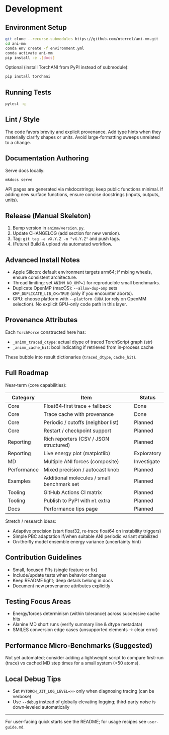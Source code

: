 # Development

## Environment Setup

```bash
git clone --recurse-submodules https://github.com/nterrel/ani-mm.git
cd ani-mm
conda env create -f environment.yml
conda activate ani-mm
pip install -e .[docs]
```

Optional (install TorchANI from PyPI instead of submodule):

```bash
pip install torchani
```

## Running Tests

```bash
pytest -q
```

## Lint / Style

The code favors brevity and explicit provenance. Add type hints when they materially clarify shapes or units. Avoid large-formatting sweeps unrelated to a change.

## Documentation Authoring

Serve docs locally:

```bash
mkdocs serve
```

API pages are generated via mkdocstrings; keep public functions minimal. If adding new surface functions, ensure concise docstrings (inputs, outputs, units).

## Release (Manual Skeleton)

1. Bump version in `animm/version.py`.
2. Update CHANGELOG (add section for new version).
3. Tag: `git tag -a vX.Y.Z -m "vX.Y.Z"` and push tags.
4. (Future) Build & upload via automated workflow.

## Advanced Install Notes

* Apple Silicon: default environment targets arm64; if mixing wheels, ensure consistent architecture.
* Thread limiting: set `ANIMM_NO_OMP=1` for reproducible small benchmarks.
* Duplicate OpenMP (macOS): `--allow-dup-omp` sets `KMP_DUPLICATE_LIB_OK=TRUE` (only if you encounter aborts).
* GPU: choose platform with `--platform CUDA` (or rely on OpenMM selection). No explicit GPU-only code path in this layer.

## Provenance Attributes

Each `TorchForce` constructed here has:

* `_animm_traced_dtype`: actual dtype of traced TorchScript graph (str)
* `_animm_cache_hit`: bool indicating if retrieved from in‑process cache

These bubble into result dictionaries (`traced_dtype`, `cache_hit`).

## Full Roadmap

Near-term (core capabilities):

| Category | Item | Status |
|----------|------|--------|
| Core | Float64‑first trace + fallback | Done |
| Core | Trace cache with provenance | Done |
| Core | Periodic / cutoffs (neighbor list) | Planned |
| Core | Restart / checkpoint support | Planned |
| Reporting | Rich reporters (CSV / JSON structured) | Planned |
| Reporting | Live energy plot (matplotlib) | Exploratory |
| MD | Multiple ANI forces (composite) | Investigate |
| Performance | Mixed precision / autocast knob | Planned |
| Examples | Additional molecules / small benchmark set | Planned |
| Tooling | GitHub Actions CI matrix | Planned |
| Tooling | Publish to PyPI with `ml` extra | Planned |
| Docs | Performance tips page | Planned |

Stretch / research ideas:

* Adaptive precision (start float32, re‑trace float64 on instability triggers)
* Simple PBC adaptation if/when suitable ANI periodic variant stabilized
* On‑the‑fly model ensemble energy variance (uncertainty hint)

## Contribution Guidelines

* Small, focused PRs (single feature or fix)
* Include/update tests when behavior changes
* Keep README light; deep details belong in docs
* Document new provenance attributes explicitly

## Testing Focus Areas

* Energy/forces determinism (within tolerance) across successive cache hits
* Alanine MD short runs (verify summary line & dtype metadata)
* SMILES conversion edge cases (unsupported elements → clear error)

## Performance Micro-Benchmarks (Suggested)

Not yet automated; consider adding a lightweight script to compare first-run (trace) vs cached MD step times for a small system (<50 atoms).

## Local Debug Tips

* Set `PYTORCH_JIT_LOG_LEVEL=>>` only when diagnosing tracing (can be verbose)
* Use `--debug` instead of globally elevating logging; third‑party noise is down‑leveled automatically

---
For user-facing quick starts see the README; for usage recipes see `user-guide.md`.
